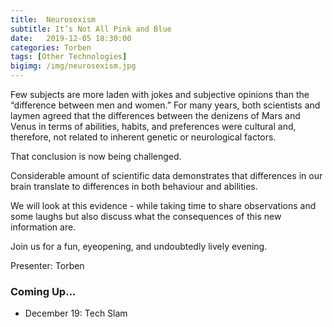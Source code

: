 ```yaml
---
title:  Neurosexism
subtitle: It’s Not All Pink and Blue
date:   2019-12-05 18:30:00
categories: Torben
tags: [Other Technologies]
bigimg: /img/neurosexism.jpg
---
```


Few subjects are more laden with jokes and subjective opinions than the “difference between men and women.” For many years, both scientists and laymen agreed that the differences between the denizens of Mars and Venus in terms of abilities, habits, and preferences were cultural and, therefore, not related to inherent genetic or neurological factors.

That conclusion is now being challenged.

Considerable amount of scientific data demonstrates that differences in our brain translate to differences in both behaviour and abilities.

We will look at this evidence - while taking time to share observations and some laughs but also discuss what the consequences of this new information are.

Join us for a fun, eyeopening, and undoubtedly lively evening.

Presenter: Torben

### Coming Up...

* December 19: Tech Slam
